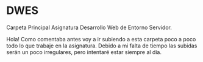 # DWES
Carpeta Principal Asignatura Desarrollo Web de Entorno Servidor.

Hola! Como comentaba antes voy a ir subiendo a esta carpeta poco a poco todo lo que trabaje en la asignatura. Debido a mi falta de tiempo las subidas serán un poco irregulares, pero intentaré estar siempre al día.

